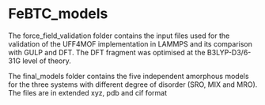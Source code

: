 # FeBTC_models

The force_field_validation folder contains the input files used for the validation of the UFF4MOF implementation in LAMMPS and its comparison with GULP and DFT. The DFT fragment was optimised at the B3LYP-D3/6-31G level of theory.

The final_models folder contains the five independent amorphous models for the three systems with different degree of disorder (SRO, MIX and MRO). The files are in extended xyz, pdb and cif format 
